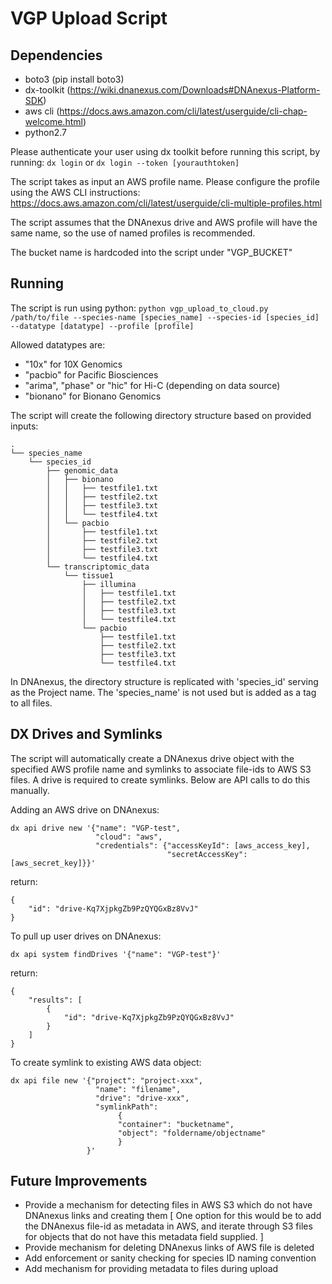 # VGP Upload Script

## Dependencies

* boto3 (pip install boto3)
* dx-toolkit (https://wiki.dnanexus.com/Downloads#DNAnexus-Platform-SDK)
* aws cli (https://docs.aws.amazon.com/cli/latest/userguide/cli-chap-welcome.html)
* python2.7

Please authenticate your user using dx toolkit before running this script, by running:
`dx login` or `dx login --token [yourauthtoken]`

The script takes as input an AWS profile name. Please configure the profile using the AWS CLI instructions: https://docs.aws.amazon.com/cli/latest/userguide/cli-multiple-profiles.html

The script assumes that the DNAnexus drive and AWS profile will have the same name, so the use of named profiles is recommended.

The bucket name is hardcoded into the script under "VGP_BUCKET"

## Running

The script is run using python:
`python vgp_upload_to_cloud.py /path/to/file --species-name [species_name] --species-id [species_id] --datatype [datatype] --profile [profile]`

Allowed datatypes are:
* "10x" for 10X Genomics
* "pacbio" for Pacific Biosciences
* "arima", "phase" or "hic" for Hi-C (depending on data source)
* "bionano" for Bionano Genomics

The script will create the following directory structure based on provided inputs:
```
.
└── species_name
	└── species_id
    	├── genomic_data
    	│   ├── bionano
    	│   │   ├── testfile1.txt
    	│   │   ├── testfile2.txt
    	│   │   ├── testfile3.txt
    	│   │   └── testfile4.txt
    	│   └── pacbio
    	│       ├── testfile1.txt
    	│       ├── testfile2.txt
    	│       ├── testfile3.txt
    	│       └── testfile4.txt
    	└── transcriptomic_data
        	└── tissue1
            	├── illumina
            	│   ├── testfile1.txt
            	│   ├── testfile2.txt
            	│   ├── testfile3.txt
            	│   └── testfile4.txt
            	└── pacbio
                	├── testfile1.txt
                	├── testfile2.txt
                	├── testfile3.txt
                	└── testfile4.txt
```

In DNAnexus, the directory structure is replicated with 'species_id' serving as the Project name. The 'species_name' is not used but is added as a tag to all files.

## DX Drives and Symlinks

The script will automatically create a DNAnexus drive object with the specified AWS profile name and symlinks to associate file-ids to AWS S3 files. A drive is required to create symlinks. Below are API calls to do this manually.

Adding an AWS drive on DNAnexus:
```
dx api drive new '{"name": "VGP-test",
                   "cloud": "aws", 
                   "credentials": {"accessKeyId": [aws_access_key],  
                                   "secretAccessKey": [aws_secret_key]}}'
```

return:
```
{
    "id": "drive-Kq7XjpkgZb9PzQYQGxBz8VvJ"
}
```

To pull up user drives on DNAnexus:
```
dx api system findDrives '{"name": "VGP-test"}'
```
return:
```
{
    "results": [
        {
            "id": "drive-Kq7XjpkgZb9PzQYQGxBz8VvJ"
        }
    ]
}
```

To create symlink to existing AWS data object:
```
dx api file new '{"project": "project-xxx", 
                   "name": "filename",
                   "drive": "drive-xxx",
                   "symlinkPath": 
                   		{
                     	"container": "bucketname", 
                     	"object": "foldername/objectname" 
                   		}
                 }'
```
## Future Improvements
* Provide a mechanism for detecting files in AWS S3 which do not have DNAnexus links and creating them [ One option for this would be to add the DNAnexus file-id as metadata in AWS, and iterate through S3 files for objects that do not have this metadata field supplied. ]
* Provide mechanism for deleting DNAnexus links of AWS file is deleted
* Add enforcement or sanity checking for species ID naming convention
* Add mechanism for providing metadata to files during upload
